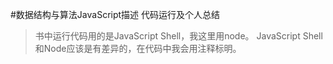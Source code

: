 #数据结构与算法JavaScript描述 代码运行及个人总结
> 书中运行代码用的是JavaScript Shell，我这里用node。 
> JavaScript Shell和Node应该是有差异的，在代码中我会用注释标明。
